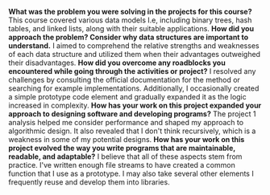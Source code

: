 **What was the problem you were solving in the projects for this course?**
  This course covered various data models I.e, including binary trees, hash tables, and linked lists, along with their suitable applications.
**How did you approach the problem? Consider why data structures are important to understand.**
  I aimed to comprehend the relative strengths and weaknesses of each data structure and utilized them when their advantages outweighed their disadvantages.
**How did you overcome any roadblocks you encountered while going through the activities or project?**
  I resolved any challenges by consulting the official documentation for the method or searching for example implementations. Additionally, I occasionally created a simple prototype code element and gradually expanded it as the logic increased in complexity.
**How has your work on this project expanded your approach to designing software and developing programs?**
  The project 1 analysis helped me consider performance and shaped my approach to algorithmic design. It also revealed that I don't think recursively, which is a weakness in some of my potential designs.
**How has your work on this project evolved the way you write programs that are maintainable, readable, and adaptable?**
  I believe that all of these aspects stem from practice. I've written enough file streams to have created a common function that I use as a prototype. I may also take several other elements I frequently reuse and develop them into libraries.

